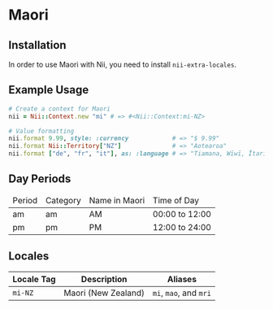 <!-- This file has been generated. Source: languages/_template.md.erb -->

# Maori

## Installation

In order to use Maori with Nii, you need to install `nii-extra-locales`.

## Example Usage

``` ruby
# Create a context for Maori
nii = Nii::Context.new "mi" # => #<Nii::Context:mi-NZ>

# Value formatting
nii.format 9.99, style: :currency            # => "$ 9.99"
nii.format Nii::Territory["NZ"]              # => "Aotearoa"
nii.format ["de", "fr", "it"], as: :language # => "Tiamana, Wīwī, Ītariana"
```

## Day Periods


<table>
  <thead>
    <tr>
      <td>Period</td>
      <td>Category</td>
      <td>Name in Maori</td>
      <td>Time of Day</td>
    </tr>
  </thead>
  <tbody>
    <tr>
      <td>am</td>
      <td>am</td>
      <td>AM</td>
      <td>00:00 to 12:00</td>
    </tr>
    <tr>
      <td>pm</td>
      <td>pm</td>
      <td>PM</td>
      <td>12:00 to 24:00</td>
    </tr>
  </tbody>
</table>



## Locales

<table>
  <thead>
    <tr>
      <th>Locale Tag</th>
      <th>Description</th>
      <th>Aliases</th>
    </tr>
  </thead>
  <tbody>
    <tr>
      <td><code>mi-NZ</code></td>
      <td>Maori (New Zealand)</td>
      <td><code>mi</code>, <code>mao</code>, and <code>mri</code></td>
    </tr>
  </tbody>
</table>

